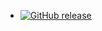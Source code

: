 - [![GitHub release](https://img.shields.io/github/v/release/ihub-pub/plugins?color=white&label=IHub&labelColor=02303A&logo=Gradle)](https://doc.ihub.pub/plugins "IHub")